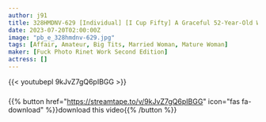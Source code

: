 ```yaml
---
author: j91
title: 328HMDNV-629 [Individual] [I Cup Fifty] A Graceful 52-Year-Old Wife With Huge Breasts Is Having An Affair For The First Time. Paipanma Co ○ Is Picked Around With A Young Meat Stick And Faints In Agony
date: 2023-07-20T02:00:00Z
image: "pb_e_328hmdnv-629.jpg"
tags: [Affair, Amateur, Big Tits, Married Woman, Mature Woman]
maker: [Fuck Photo Rinet Work Second Edition]
actress: []
---
```



{{< youtubepl 9kJvZ7gQ6pIBGG >}}
###

{{% button href="https://streamtape.to/v/9kJvZ7gQ6pIBGG" icon="fas fa-download" %}}download this video{{% /button %}}

